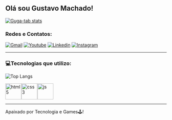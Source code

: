 ## Olá sou Gustavo Machado!


<a href="https://github.com/Guga-tab">![Guga-tab stats](https://github-readme-stats.vercel.app/api?username=Guga-tab&show_icons=true&theme=tokyonight)</a>

### Redes e Contatos:

[![Gmail](https://img.shields.io/badge/Gmail-D14836?style=for-the-badge&logo=gmail&logoColor=white)](mailto:gustavomachado.521@gmail.com)
[![Youtube](https://img.shields.io/badge/YouTube-FF0000?style=for-the-badge&logo=youtube&logoColor=white)](https://www.youtube.com/channel/UCWXObQJFIcTE0AeW89eUp6w)
[![Linkedin](https://img.shields.io/badge/LinkedIn-0077B5?style=for-the-badge&logo=linkedin&logoColor=white)](https://www.linkedin.com/in/gustavo-machado-8a1220247/)
[![Instagram](https://img.shields.io/badge/Instagram-E4405F?style=for-the-badge&logo=instagram&logoColor=white)](https://www.instagram.com/guga_gamerr/)

<hr></hr>

### 💻Tecnologias que utilizo:

![Top Langs](https://github-readme-stats.vercel.app/api/top-langs/?username=Guga-tab&layout=compact)

<div style="display: flex;">
 <img style="width: 50px; height: 50px" alt="html5"src="https://logospng.org/download/html-5/logo-html-5-1536.png">
 <img style="width: 50px; height: 50px" alt="css3"src="https://logospng.org/download/css-3/logo-css-3-2048.png">
 <img style="width: 50px; height: 50px" alt="js"src="https://logospng.org/download/javascript/logo-javascript-1024.png">
 
</div>

<hr></hr>
Apaixado por Tecnologia e Games🕹️!
